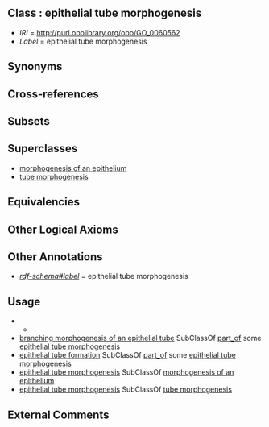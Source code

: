 
## Class : epithelial tube morphogenesis

 * *IRI* = http://purl.obolibrary.org/obo/GO_0060562
 * *Label* = epithelial tube morphogenesis

## Synonyms


## Cross-references


## Subsets


## Superclasses

 * [morphogenesis of an epithelium](../../GO/09/GO_0002009.md)
 * [tube morphogenesis](../../GO/39/GO_0035239.md)

## Equivalencies


## Other Logical Axioms


## Other Annotations

 * *[rdf-schema#label](../../el/rdf-schema#label.md)* = epithelial tube morphogenesis

## Usage

 * -
 * [branching morphogenesis of an epithelial tube](../../GO/54/GO_0048754.md) SubClassOf [part_of](../../BFO/50/BFO_0000050.md) some [epithelial tube morphogenesis](../../GO/62/GO_0060562.md)
 * [epithelial tube formation](../../GO/75/GO_0072175.md) SubClassOf [part_of](../../BFO/50/BFO_0000050.md) some [epithelial tube morphogenesis](../../GO/62/GO_0060562.md)
 * [epithelial tube morphogenesis](../../GO/62/GO_0060562.md) SubClassOf [morphogenesis of an epithelium](../../GO/09/GO_0002009.md)
 * [epithelial tube morphogenesis](../../GO/62/GO_0060562.md) SubClassOf [tube morphogenesis](../../GO/39/GO_0035239.md)

## External Comments

